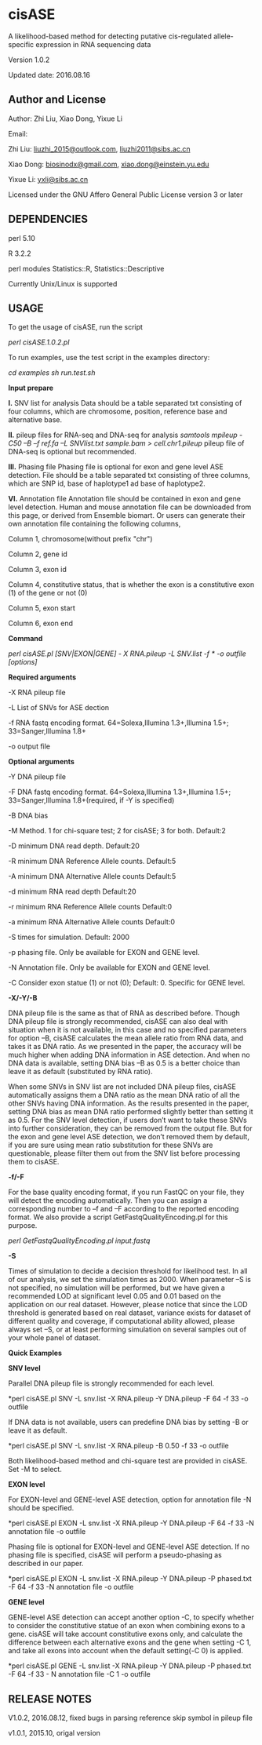 # cisASE
A likelihood-based method for detecting putative cis-regulated allele-specific expression in RNA sequencing data

Version 1.0.2

Updated date: 2016.08.16

#####
## Author and License

Author: Zhi Liu, Xiao Dong, Yixue Li

Email: 

Zhi Liu: liuzhi_2015@outlook.com, liuzhi2011@sibs.ac.cn

Xiao Dong: biosinodx@gmail.com, xiao.dong@einstein.yu.edu

Yixue Li: yxli@sibs.ac.cn


Licensed under the GNU Affero General Public License version 3 or later

#####

## DEPENDENCIES

perl 5.10

R 3.2.2

perl modules  Statistics::R, Statistics::Descriptive

Currently Unix/Linux is supported 
#####
## USAGE

To get the usage of cisASE, run the script

*perl cisASE.1.0.2.pl*

To run examples, use the test script in the examples directory:

*cd examples
sh run.test.sh*

**Input prepare**

**I.** SNV list for analysis
Data should be a table separated txt consisting of four columns, which are chromosome, position, reference base and alternative base. 
 
**II.** pileup files for RNA-seq and DNA-seq for analysis
*samtools mpileup -C50 –B –f ref.fa –L SNVlist.txt sample.bam > cell.chr1.pileup*
pileup file of DNA-seq is optional but recommended. 

**III.** Phasing file
Phasing file is optional for exon and gene level ASE detection.
File should be a table separated txt consisting of three columns, which are SNP id, base of haplotype1 ad base of haplotype2. 

**VI.** Annotation file
Annotation file should be contained in exon and gene level detection. Human and mouse annotation file can be downloaded from this page, or derived from Ensemble biomart. Or users can generate their own annotation file containing the following columns,

Column 1, chromosome(without prefix "chr")

Column 2, gene id

Column 3, exon id

Column 4, constitutive status, that is whether the exon is a constitutive exon (1) of the gene or not (0)

Column 5, exon start

Column 6, exon end

**Command**

*perl cisASE.pl  [SNV|EXON|GENE]  - X RNA.pileup -L SNV.list -f * -o outfile [options]*

**Required arguments**

-X	RNA pileup file

-L	List of SNVs for ASE dection 

-f	RNA fastq encoding format. 64=Solexa,Illumina 1.3+,Illumina 1.5+; 33=Sanger,Illumina 1.8+

-o	output file 

**Optional arguments**

-Y	DNA pileup file

-F	DNA fastq encoding format. 64=Solexa,Illumina 1.3+,Illumina 1.5+; 33=Sanger,Illumina 1.8+(required, if -Y is specified)

-B	DNA bias

-M	Method. 1 for chi-square test; 2 for cisASE; 3 for both. Default:2

-D	minimum DNA read depth. Default:20

-R	minimum DNA Reference Allele counts. Default:5

-A	minimum DNA Alternative Allele counts Default:5

-d	minimum RNA read depth Default:20 

-r	minimum RNA Reference Allele counts Default:0

-a	minimum RNA Alternative Allele counts Default:0

-S	times for simulation. Default: 2000

-p	phasing file. Only be available for EXON and GENE level. 

-N	Annotation file. Only be available for EXON and GENE level. 

-C	Consider exon statue (1) or not (0); Default: 0. Specific for GENE level. 


**-X/-Y/-B**

DNA pileup file is the same as that of RNA as described before. Though DNA pileup file is strongly recommended, cisASE can also deal with situation when it is not available, in this case and no specified parameters for option –B, cisASE calculates the mean allele ratio from RNA data, and takes it as DNA ratio. As we presented in the paper, the accuracy will be much higher when adding DNA information in ASE detection. And when no DNA data is available, setting DNA bias –B as 0.5 is a better choice than leave it as default (substituted by RNA ratio).

When some SNVs in SNV list are not included DNA pileup files, cisASE automatically assigns them a DNA ratio as the mean DNA ratio of all the other SNVs having DNA information. As the results presented in the paper, setting DNA bias as mean DNA ratio performed slightly better than setting it as 0.5. For the SNV level detection, if users don’t want to take these SNVs into further consideration, they can be removed from the output file. But for the exon and gene level ASE detection, we don’t removed them by default, if you are sure using mean ratio substitution for these SNVs are questionable, please filter them out from the SNV list before processing them to cisASE. 

**-f/-F**

For the base quality encoding format, if you run FastQC on your file, they will detect the encoding automatically. Then you can assign a corresponding number to –f and –F according to the reported encoding format. We also provide a script GetFastqQualityEncoding.pl for this purpose. 

*perl GetFastqQualityEncoding.pl input.fastq*

**-S**

Times of simulation to decide a decision threshold for likelihood test. In all of our analysis, we set the simulation times as 2000. When parameter –S is not specified, no simulation will be performed, but we have given a recommended LOD at significant level 0.05 and 0.01 based on the application on our real dataset. However, please notice that since the LOD threshold is generated based on real dataset, variance exists for dataset of different quality and coverage, if computational ability allowed, please always set –S, or at least performing simulation on several samples out of your whole panel of dataset.

**Quick Examples**

**SNV level**

Parallel DNA pileup file is strongly recommended for each level.

*perl cisASE.pl SNV -L snv.list -X RNA.pileup -Y DNA.pileup -F 64 -f 33 -o outfile

If DNA data is not available, users can predefine DNA bias by setting -B or leave it as default.

*perl cisASE.pl SNV -L snv.list -X RNA.pileup -B 0.50 -f 33 -o outfile

Both likelihood-based method and chi-square test are provided in cisASE. Set -M to select.

**EXON level**

For EXON-level and GENE-level ASE detection, option for annotation file -N should be specified.

*perl cisASE.pl EXON -L snv.list -X RNA.pileup -Y DNA.pileup -F 64 -f 33 -N annotation file -o outfile 

Phasing file is optional for EXON-level and GENE-level ASE detection. If no phasing file is specified, cisASE will perform a pseudo-phasing as described in our paper.

*perl cisASE.pl EXON -L snv.list -X RNA.pileup -Y DNA.pileup -P phased.txt -F 64 -f 33 -N annotation file -o outfile

**GENE level**

GENE-level ASE detection can accept another option -C, to specify whether to consider the constitutive statue of an exon when combining exons to a gene. cisASE will take account  constitutive exons only, and calculate the difference between each alternative exons and the gene when setting -C 1, and take all exons into account when the default setting(-C 0) is applied.

*perl cisASE.pl GENE -L snv.list -X RNA.pileup -Y DNA.pileup -P phased.txt -F 64 -f 33 - N annotation file -C 1 -o outfile

## RELEASE NOTES

V1.0.2, 2016.08.12, fixed bugs in parsing reference skip symbol in pileup file

v1.0.1, 2015.10, origal version
